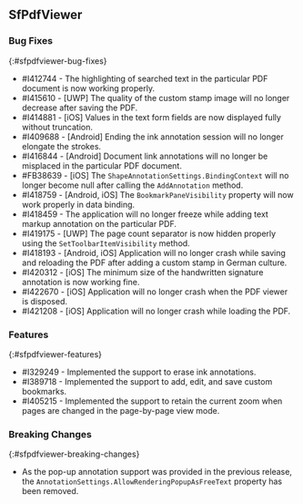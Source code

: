 ## SfPdfViewer

### Bug Fixes
{:#sfpdfviewer-bug-fixes}

* \#I412744 - The highlighting of searched text in the particular PDF document is now working properly.
* \#I415610 - [UWP] The quality of the custom stamp image will no longer decrease after saving the PDF. 
* \#I414881 - [iOS] Values in the text form fields are now displayed fully without truncation. 
* \#I409688 - [Android] Ending the ink annotation session will no longer elongate the strokes.
* \#I416844 - [Android] Document link annotations will no longer be misplaced in the particular PDF document. 
* \#FB38639 - [iOS] The `ShapeAnnotationSettings.BindingContext` will no longer become null after calling the `AddAnnotation` method.
* \#I418759 - [Android, iOS] The `BookmarkPaneVisibility` property will now work properly in data binding.
* \#I418459 - The application will no longer freeze while adding text markup annotation on the particular PDF.
* \#I419175 - [UWP] The page count separator is now hidden properly using the `SetToolbarItemVisibility` method.
* \#I418193 - [Android, iOS] Application will no longer crash while saving and reloading the PDF after adding a custom stamp in German culture.
* \#I420312 - [iOS] The minimum size of the handwritten signature annotation is now working fine.
* \#I422670 - [iOS] Application will no longer crash when the PDF viewer is disposed.
* \#I421208 - [iOS] Application will no longer crash while loading the PDF.

### Features
{:#sfpdfviewer-features}

* \#I329249 - Implemented the support to erase ink annotations. 
* \#I389718 - Implemented the support to add, edit, and save custom bookmarks. 
* \#I405215 - Implemented the support to retain the current zoom when pages are changed in the page-by-page view mode.

### Breaking Changes
{:#sfpdfviewer-breaking-changes}

* As the pop-up annotation support was provided in the previous release, the `AnnotationSettings.AllowRenderingPopupAsFreeText` property has been removed.
